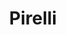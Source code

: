 ---
title: "Pirelli"
url: /ciudad-autonoma-de-buenos-aires/pirelli/
shop: reparación de automóviles
---